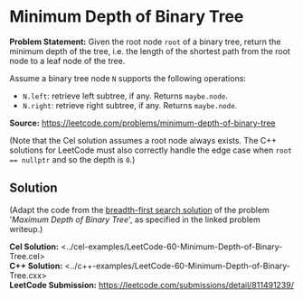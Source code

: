 # Minimum Depth of Binary Tree

**Problem Statement:** Given the root node `root` of a binary tree,
return the minimum depth of the tree, i.e. the length of the shortest path from the root node to a leaf node of the tree.

Assume a binary tree node `N` supports the following operations:

- `N.left`: retrieve left subtree, if any. Returns `maybe.node`.
- `N.right`: retrieve right subtree, if any. Returns `maybe.node`.

**Source:** <https://leetcode.com/problems/minimum-depth-of-binary-tree>

(Note that the Cel solution assumes a root node always exists.  The
C++ solutions for LeetCode must also correctly handle the edge case
when `root == nullptr` and so the depth is `0`.)

## Solution

(Adapt the code from the [breadth-first search solution](LeetCode-60-Maximum-Depth-of-Binary-Tree#breadth-first) of the
problem '*Maximum Depth of Binary Tree*', as specified in the linked
problem writeup.)

**Cel Solution:** <../cel-examples/LeetCode-60-Minimum-Depth-of-Binary-Tree.cel>  
**C++ Solution:** <../c++-examples/LeetCode-60-Minimum-Depth-of-Binary-Tree.cxx>  
**LeetCode Submission:** <https://leetcode.com/submissions/detail/811491239/> <!-- TODO: from old account; needs cleanup -->
